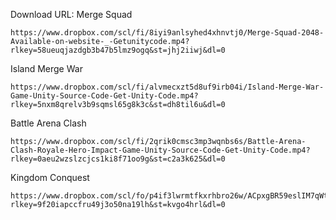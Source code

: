 Download URL:
Merge Squad
```
https://www.dropbox.com/scl/fi/8iyi9anlsyhed4xhnvtj0/Merge-Squad-2048-Available-on-website-_-Getunitycode.mp4?rlkey=58ueuqjazdgb3b47b5lmz9ogq&st=jhj2iiwj&dl=0
```
Island Merge War
```
https://www.dropbox.com/scl/fi/alvmecxzt5d8uf9irb04i/Island-Merge-War-Game-Unity-Source-Code-Get-Unity-Code.mp4?rlkey=5nxm8qrelv3b9sqmsl65g8k3c&st=dh8til6u&dl=0
```
Battle Arena Clash
```
https://www.dropbox.com/scl/fi/2qrik0cmsc3mp3wqnbs6s/Battle-Arena-Clash-Royale-Hero-Impact-Game-Unity-Source-Code-Get-Unity-Code.mp4?rlkey=0aeu2wzslzcjcs1ki8f71oo9g&st=c2a3k625&dl=0
```
Kingdom Conquest
```
https://www.dropbox.com/scl/fo/p4if3lwrmtfkxrhbro26w/ACpxgBR59eslIM7qWtYzL_8?rlkey=9f20iapccfru49j3o50na19lh&st=kvgo4hrl&dl=0
```
